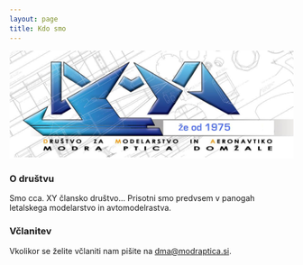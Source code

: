 ```yaml
---
layout: page
title: Kdo smo
---
```


![Modra Ptica logo](/assets/img/dma-logo.jpg)

### O društvu
Smo cca. XY člansko društvo... Prisotni smo predvsem v panogah letalskega modelarstvo in avtomodelrastva.

### Včlanitev
Vkolikor se želite včlaniti nam pišite na [dma@modraptica.si](mailto:dma@modraptica.si).
